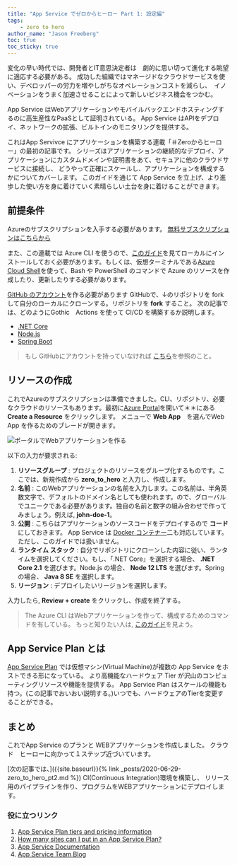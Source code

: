```yaml
---
title: "App Service でゼロからヒーロー Part 1: 設定編"
tags: 
    - zero to hero
author_name: "Jason Freeberg"
toc: true
toc_sticky: true
---
```


変化の早い時代では、開発者とIT意思決定者は　劇的に思い切って進化する眺望に適応する必要がある。
成功した組織ではマネージドなクラウドサービスを使い、デベロッパーの労力を増やしがちなオペレーションコストを減らし、　イノベーションをうまく加速させることによって新しいビジネス機会をつかむ。

App Service はWebアプリケーションやモバイルバックエンドホスティングするのに高生産性なPaaSとして証明されている。
App Service はAPIをデプロイ、ネットワークの拡張、ビルトインのモニタリングを提供する。

これはApp Servivce にアプリケーションを構築する連載「＃Zeroからヒーロー」の最初の記事です。
シリーズはアプリケーションの継続的なデプロイ、アプリケーションにカスタムドメインや証明書をあて、セキュアに他のクラウドサービスに接続し、
どうやって正確にスケールし、アプリケーションを構成するかについてカバーします。
このガイドを通じて App Service を立上げ、より進歩した使い方を身に着けていく素晴らしい土台を身に着けることができます。

## 前提条件

Azureのサブスクリプションを入手する必要があります。
[無料サブスクリプションはこちらから](https://azure.microsoft.com/free/search)

また、この連載では Azure CLI を使うので、[このガイド](https://docs.microsoft.com/cli/azure/install-azure-cli?view=azure-cli-latest)を見てローカルにインストールしておく必要があります。もしくは、仮想ターミナルである[Azure Cloud Shell](https://docs.microsoft.com/azure/cloud-shell/overview)を使って、Bash や PowerShell のコマンドで Azure のリソースを作成したり、更新したりする必要があります。

[GitHub のアカウント](https://github.com/join)を作る必要があります
GitHubで、↓のリポジトリを fork して自分のローカルにクローンする。リポジトリを **fork** すること。
次の記事では、どのようにGothic　Actions を使って CI/CD を構築するか説明します。

- [.NET Core](https://github.com/AzureAppService/github-action-testapp-dotnetcore)
- [Node.js](https://github.com/AzureAppService/github-action-testapp-node)
- [Spring Boot](https://github.com/AzureAppService/github-action-testapp-spring)

> もし GitHubにアカウントを持っていなければ [こちら](https://help.github.com/en/github/getting-started-with-github)を参照のこと。

## リソースの作成

これでAzureのサブスクリプションは準備できました。CLI、リポジトリ、必要なクラウドのリソースもあります。最初に[Azure Portal](https://portal.azure.com/)を開いて＊＊にある**Create a Resource** をクリックします。
メニューで **Web App**　を選んでWeb App を作るためのブレードが開きます。

![ポータルでWebアプリケーションを作る]({{site.baseurl}}/media/2020/06/zero_to_hero_portal_create.png)

以下の入力が要求される:

1. **リソースグループ** : プロジェクトのリソースをグループ化するものです。ここでは、新規作成から **zero_to_hero** と入力し、作成します。
2. **名前** : このWebアプリケーションの名前を入力します。この名前は、半角英数文字で、デフォルトのドメイン名としても使われます。ので、グローバルでユニークである必要があります。独自の名前と数字の組み合わせで作ってみましょう。例えば, **john-doe-1**。
3. **公開** : こちらはアプリケーションのソースコードをデプロイするので **コード**にしておきます。 App Service は [Docker コンテナー](https://docs.microsoft.com/azure/app-service/containers/quickstart-docker)二も対応しています。ただし、このガイドでは扱いません。
4. **ランタイム スタック** : 自分でリポジトリにクローンした内容に従い、ランタイムを選択してください。もし、「.NET Core」を選択する場合、 **.NET Core 2.1** を選びます。Node.js の場合、 **Node 12 LTS** を選びます。Spring の場合、 **Java 8 SE** を選択します。
5. **リージョン** : デプロイしたいリージョンを選択します。

入力したら,  **Review + create** をクリックし、作成を終了する。

> The Azure CLI はWebアプリケーションを作って、構成するためのコマンドを有している。 もっと知りたい人は,  [このガイド](https://docs.microsoft.com/cli/azure/webapp?view=azure-cli-latest)を見よう。

## App Service Plan とは

[App Service Plan](https://docs.microsoft.com/azure/app-service/overview-hosting-plans)
では仮想マシン(Virtual Machine)が複数の App Service をホストできる形になっている。
より高機能なハードウェア Tier が沢山のコンピューティングリソースや機能を提供する。
App Service Plan はスケールの機能も持つ。(この記事でおいおい説明する。)いつでも、ハードウェアのTierを変更することができる。

## まとめ

これでApp Service のプランと WEBアプリケーションを作成しました。
クラウド　ヒーローに向かって１ステップ近づいています。

 [次の記事では、]({{site.baseurl}}{% link _posts/2020-06-29-zero_to_hero_pt2.md %}) CI(Continuous Integration)環境を構築し、
 リリース用のパイプラインを作り、プログラムをWEBアプリケーションにデプロイします。

### 役に立つリンク

1. [App Service Plan tiers and pricing information](https://azure.microsoft.com/pricing/details/app-service/windows/)
2. [How many sites can I put in an App Service Plan?](https://azure.github.io/AppService/2019/05/21/App-Service-Plan-Density-Check.html)
3. [App Service Documentation](https://docs.microsoft.com/zure/app-service/overview-hosting-plans)
4. [App Service Team Blog](https://azure.github.io/AppService/)
